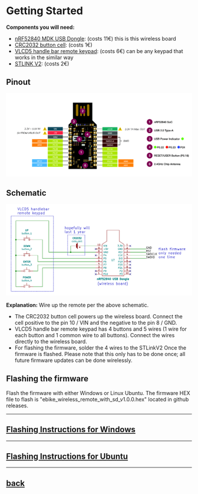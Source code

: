# Getting Started
**Components you will need:**
* [nRF52840 MDK USB Dongle](https://makerdiary.com/products/nrf52840-mdk-usb-dongle): (costs 11€) this is this wireless board
* [CRC2032 button cell](https://en.wikipedia.org/wiki/Button_cell): (costs 1€)
* [VLCD5 handle bar remote keypad](https://www.aliexpress.com/wholesale?catId=0&initiative_id=SB_20200828081711&origin=y&SearchText=LCD+controller+of+VLCD5+display+for+TSDZ2+electric): (costs 6€) can be any keypad that works in the similar way
*  [STLINK V2](https://www.ebay.com/c/896036216): (costs 2€)
  
  ## Pinout
![Pinout](pinout.png)

## Schematic
![schematic](ebike_remote_wireless-v1.png)

__Explanation:__ 
Wire up the remote per the above schematic.
* The CRC2032 button cell powers up the wireless board. Connect the cell positive to the pin 10 / VIN and the negative to the pin 8 / GND.
* VLCD5 handle bar remote keypad has 4 buttons and 5 wires (1 wire for each button and 1 common wire to all buttons). Connect the wires directly to the wireless board.
* For flashing the firmware, solder the 4 wires to the STLinkV2 Once the firmware is flashed. Please note that this only has to be done once; all future firmware updates can be done wirelessly.

## Flashing the firmware
Flash the firmware with either Windows or Linux Ubuntu.
The firmware HEX file to flash is "ebike_wireless_remote_with_sd_v1.0.0.hex" located in github releases. 

----
[Flashing Instructions for Windows](windows.md)
----
-----
[Flashing Instructions for Ubuntu](ubuntu.md)
----
----
  
## [back](../README.md)
